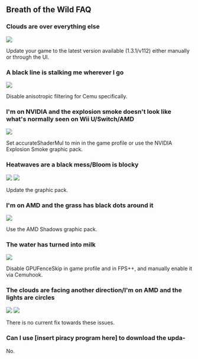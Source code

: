 ## Breath of the Wild FAQ

### Clouds are over everything else

![](https://cdn.discordapp.com/attachments/207547103726010368/372172658118492160/unknown.png)

Update your game to the latest version available (1.3.1/v112) either manually or through the UI.

### A black line is stalking me wherever I go

![](https://cdn.discordapp.com/attachments/207547103726010368/372172801647575040/unknown.png)

Disable anisotropic filtering for Cemu specifically.

### I'm on NVIDIA and the explosion smoke doesn't look like what's normally seen on Wii U/Switch/AMD

![](https://cdn.discordapp.com/attachments/207547103726010368/372172637339910144/unknown.png)

Set accurateShaderMul to min in the game profile or use the NVIDIA Explosion Smoke graphic pack.

### Heatwaves are a black mess/Bloom is blocky

![](https://cdn.discordapp.com/attachments/207547103726010368/372172841195536404/unknown.png)
![](https://cdn.discordapp.com/attachments/207547103726010368/372172857154732042/unknown.png)

Update the graphic pack.

### I'm on AMD and the grass has black dots around it

![](https://cdn.discordapp.com/attachments/207547103726010368/372204881496375296/unknown.png)

Use the AMD Shadows graphic pack.

### The water has turned into milk

![](https://cdn.discordapp.com/attachments/207547103726010368/372205680968335370/unknown.png)

Disable GPUFenceSkip in game profile and in FPS++, and manually enable it via Cemuhook.

### The clouds are facing another direction/I'm on AMD and the lights are circles

![](https://cdn.discordapp.com/attachments/207547103726010368/372204003649388554/unknown.png)
![](https://cdn.discordapp.com/attachments/207547103726010368/372205190901792778/unknown.png)

There is no current fix towards these issues.

### Can I use [insert piracy program here] to download the upda-

No.